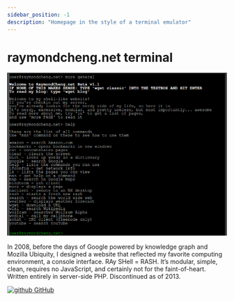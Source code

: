 ```yaml
---
sidebar_position: -1
description: "Homepage in the style of a terminal emulator"
---
```


# raymondcheng.net terminal

![masq](/img/projects/website.png)

In 2008, before the days of Google powered by knowledge graph and Mozilla Ubiquity, I designed a website that reflected my favorite computing environment, a console interface. RAy SHell = RASH. It’s modular, simple, clean, requires no JavaScript, and certainly not for the faint-of-heart. Written entirely in server-side PHP. Discontinued as of 2013.

[![github](/img/ico/github.ico) GitHub](https://github.com/ryscheng/www.raymondcheng.net)